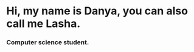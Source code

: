 <p align="center">
  <h1>Hi, my name is Danya, you can also call me Lasha.</h1>
  <h3>Computer science student.</h3>
<p>
